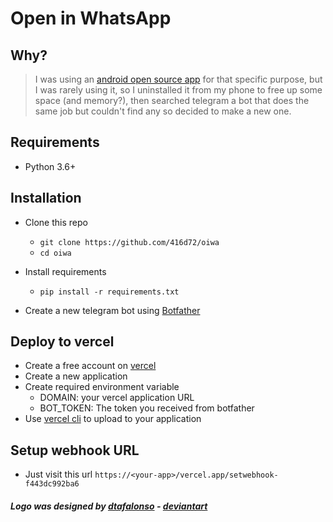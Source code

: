 # Open in WhatsApp

## Why?

> I was using an [android open source app](https://github.com/subhamtyagi/openinwa/) for that specific purpose, but I was rarely using it, so I uninstalled it from my phone to free up some space (and memory?), then searched telegram a bot that does the same job but couldn't find any so decided to make a new one.

## Requirements

- Python 3.6+

## Installation
- Clone this repo
  - `git clone https://github.com/416d72/oiwa`
  - `cd oiwa`

- Install requirements
  - `pip install -r requirements.txt`

- Create a new telegram bot using [Botfather](https://t.me/BotFather)

## Deploy to vercel
- Create a free account on [vercel](https://vercel.com)
- Create a new application
- Create required environment variable
  - DOMAIN: your vercel application URL
  - BOT_TOKEN: The token you received from botfather
- Use [vercel cli](https://vercel.com/cli) to upload to your application

## Setup webhook URL
- Just visit this url `https://<your-app>/vercel.app/setwebhook-f443dc992ba6`


##### Logo was designed by [dtafalonso](https://iconarchive.com/artist/dtafalonso.html) - [deviantart](https://www.deviantart.com/dtafalonso)
